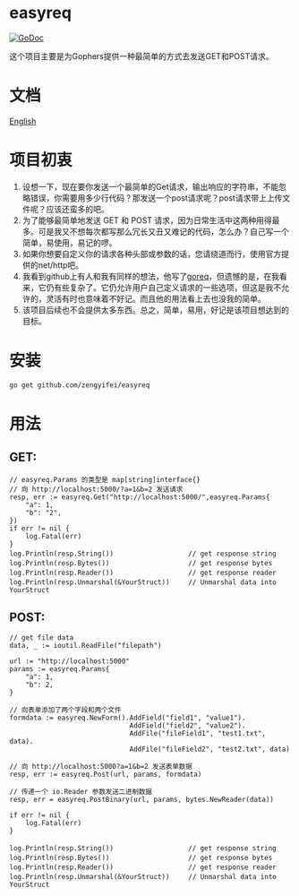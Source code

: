 # easyreq
[![GoDoc](https://godoc.org/github.com/zengyifei/easyreq?status.svg)](https://godoc.org/github.com/zengyifei/easyreq)

这个项目主要是为Gophers提供一种最简单的方式去发送GET和POST请求。

文档
===
[English](README.md)

项目初衷
===
1. 设想一下，现在要你发送一个最简单的Get请求，输出响应的字符串，不能忽略错误，你需要用多少行代码？那发送一个post请求呢？post请求带上上传文件呢？应该还蛮多的吧。  
2. 为了能够最简单地发送 GET 和 POST 请求，因为日常生活中这两种用得最多。可是我又不想每次都写那么冗长又丑又难记的代码，怎么办？自己写一个简单，易使用，易记的啰。  
3. 如果你想要自定义你的请求各种头部或参数的话，您请绕道而行，使用官方提供的net/http吧。  
4. 我看到github上有人和我有同样的想法，他写了[goreq](https://github.com/franela/goreq)，但遗憾的是，在我看来，它仍有些复杂了。它仍允许用户自己定义请求的一些选项，但这是我不允许的，灵活有时也意味着不好记。而且他的用法看上去也没我的简单。  
5. 该项目后续也不会提供太多东西。总之，简单，易用，好记是该项目想达到的目标。

安装
===
``` sh
go get github.com/zengyifei/easyreq
```

用法
===
## GET:

```Golang
// easyreq.Params 的类型是 map[string]interface{}
// 向 http://localhost:5000/?a=1&b=2 发送请求
resp, err := easyreq.Get("http://localhost:5000/",easyreq.Params{
    "a": 1,
    "b": "2",
})
if err != nil {
    log.Fatal(err)
}
log.Println(resp.String())      　　　　　　　 // get response string
log.Println(resp.Bytes())       　　　　　　　 // get response bytes
log.Println(resp.Reader())      　　　　　　　 // get response reader
log.Println(resp.Unmarshal(&YourStruct))　   // Unmarshal data into YourStruct
```

## POST:
```Golang
// get file data
data, _ := ioutil.ReadFile("filepath")

url := "http://localhost:5000"
params := easyreq.Params{
    "a": 1,
    "b": 2,
}

// 向表单添加了两个字段和两个文件
formdata := easyreq.NewForm().AddField("field1", "value1").
                              AddField("field2", "value2").
                              AddFile("fileField1", "test1.txt", data).
                              AddFile("fileField2", "test2.txt", data)

// 向 http://localhost:5000?a=1&b=2 发送表单数据
resp, err := easyreq.Post(url, params, formdata)

// 传递一个 io.Reader 参数发送二进制数据
resp, err = easyreq.PostBinary(url, params, bytes.NewReader(data))

if err != nil {
	log.Fatal(err)
}

log.Println(resp.String())      　　　　　　　 // get response string
log.Println(resp.Bytes())       　　　　　　　 // get response bytes
log.Println(resp.Reader())      　　　　　　　 // get response reader
log.Println(resp.Unmarshal(&YourStruct))　   // Unmarshal data into YourStruct
```
